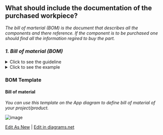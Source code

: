 ## **What should include the documentation of the purchased workpiece?**

*The bill of marterial (BOM) is the document that describes all the components and there reference. If the component is to be purchased one should find all the information regired to buy the part.*

### *1. Bill of material (BOM)*
<details>
  <summary>Click to see the guideline</summary>
 
 - **Definition:** *A bill of materials (BOM) is a comprehensive list of parts, items, and other materials required to create a product, as well as instructions required for gathering and using the required materials.*

```
What should includes the bill of material of the purchased workpiece(not limited to...)?

   1. Part number
   2. Item name
   3. Description
   4. Seller name
   5. Quantity
   6. Unit price
   7. Extended price according to quantity
   8. Manufacturing standard lead time
   9. Packaging
   10. BOM notes
   11. ...
   ```
</details>

<details>
  <summary>Click to see the example</summary>
 
 #### *Example: [JPL Open Source Rover](https://github.com/nasa-jpl/open-source-rover/tree/master/bill_of_materials)*

</details>

### BOM Template

 #### Bill of material
 
 *You can use this template on the App diagram to define bill of material of your project/product.*
 
 ![image](https://user-images.githubusercontent.com/59058909/124768872-50ffbf80-df39-11eb-89d5-2048fc8cd178.png)

 <a href="https://app.diagrams.net/#Hamerezoji1362%2Fdrawio-github%2Fmaster%2FBOM%20template.drawio" target="_blank">Edit As New</a> | <a href="https://app.diagrams.net/#Hamerezoji1362%2Fdrawio-github%2Fmaster%2FBOM%20template.png">Edit in diagrams.net</a>
 
 

